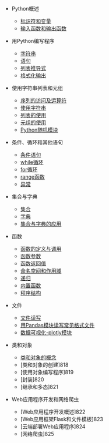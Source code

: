 * Python概述

    * [标识符和变量](md/标识符和变量.md)
    * [输入函数和输出函数](md/输入函数和输出函数.md)

* 用Python编写程序

    * [字符串](md/字符串.md)
    * [语句](md/语句.md)
    * [列表推导式](md/列表推导式.md)
    * [格式化输出](md/格式化输出.md)

* 使用字符串列表和元组

    * [序列的访问及运算符]()
    * [使用字符串]()
    * [列表的使用]()
    * [元组的使用]()
    * [Python随机模块]()

* 条件、循环和其他语句

    * [条件语句]()
    * [while循环]()
    * [for循环]()
    * [range函数]()
    * [异常]()

* 集合与字典

    * [集合]()
    * [字典]()
    * [集合与字典的应用]()
 
* 函数

    * [函数的定义与调用]()
    * [函数参数]()
    * [函数返回值]()
    * [命名空间和作用域]()
    * [递归]()
    * [内置函数]()
    * [程序结构]()
  
* 文件

    * [文件读写]()
    * [用Pandas模块读写常见格式文件]()
    * [数据可视化-plotly模块]()
  
* 类和对象

    * [类和对象的概念]()
    * [类和对象的创建]818
    * [使用对象编写程序]819
    * [封装]820
    * [继承和多态]821
  
* Web应用程序开发和网络爬虫

    * [Web应用程序开发概述]822
    * [Web应用框架Flask和文件模板]823
    * [云端部署Web应用程序]824
    * [网络爬虫]825